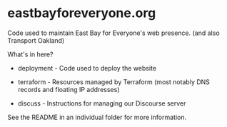 # eastbayforeveryone.org

Code used to maintain East Bay for Everyone's web presence. (and also Transport
Oakland)

What's in here?

- deployment - Code used to deploy the website

- terraform - Resources managed by Terraform (most notably DNS records and
  floating IP addresses)

- discuss - Instructions for managing our Discourse server

See the README in an individual folder for more information.
